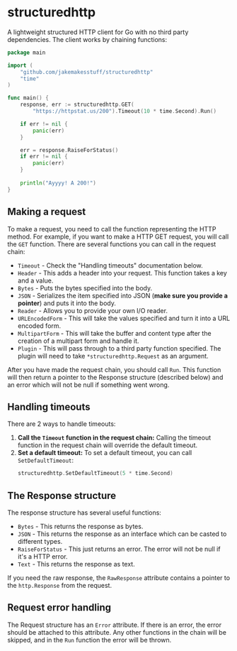 # structuredhttp
A lightweight structured HTTP client for Go with no third party dependencies. The client works by chaining functions:
```go
package main

import (
	"github.com/jakemakesstuff/structuredhttp"
	"time"
)

func main() {
	response, err := structuredhttp.GET(
		"https://httpstat.us/200").Timeout(10 * time.Second).Run()

	if err != nil {
		panic(err)
	}

	err = response.RaiseForStatus()
	if err != nil {
		panic(err)
	}
 
	println("Ayyyy! A 200!")
}
```

## Making a request
To make a request, you need to call the function representing the HTTP method. For example, if you want to make a HTTP GET request, you will call the `GET` function. There are several functions you can call in the request chain:
- `Timeout` - Check the "Handling timeouts" documentation below.
- `Header` - This adds a header into your request. This function takes a key and a value.
- `Bytes` - Puts the bytes specified into the body.
- `JSON` - Serializes the item specified into JSON (**make sure you provide a pointer**) and puts it into the body.
- `Reader` - Allows you to provide your own I/O reader.
- `URLEncodedForm` - This will take the values specified and turn it into a URL encoded form.
- `MultipartForm` - This will take the buffer and content type after the creation of a multipart form and handle it.
- `Plugin` - This will pass through to a third party function specified. The plugin will need to take `*structuredhttp.Request` as an argument.

After you have made the request chain, you should call `Run`. This function will then return a pointer to the Response structure (described below) and an error which will not be null if something went wrong.

## Handling timeouts
There are 2 ways to handle timeouts:
1. **Call the `Timeout` function in the request chain:** Calling the timeout function in the request chain will override the default timeout.
2. **Set a default timeout:** To set a default timeout, you can call `SetDefaultTimeout`:
    ```go
    structuredhttp.SetDefaultTimeout(5 * time.Second)
    ```

## The Response structure
The response structure has several useful functions:
- `Bytes` - This returns the response as bytes.
- `JSON` - This returns the response as an interface which can be casted to different types.
- `RaiseForStatus` - This just returns an error. The error will not be null if it's a HTTP error.
- `Text` - This returns the response as text.

If you need the raw response, the `RawResponse` attribute contains a pointer to the `http.Response` from the request.

## Request error handling
The Request structure has an `Error` attribute. If there is an error, the error should be attached to this attribute. Any other functions in the chain will be skipped, and in the `Run` function the error will be thrown.
